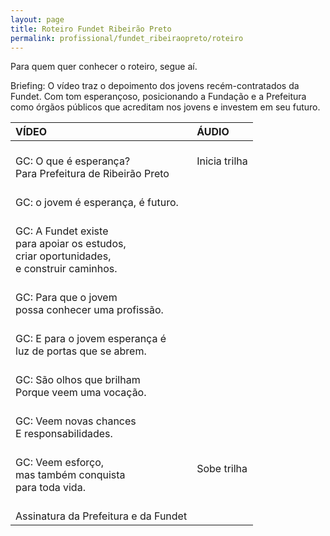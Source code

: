 ```yaml
---
layout: page
title: Roteiro Fundet Ribeirão Preto
permalink: profissional/fundet_ribeiraopreto/roteiro
---
```


Para quem quer conhecer o roteiro, segue aí.  

Briefing: O vídeo traz o depoimento dos jovens recém-contratados da Fundet. Com tom esperançoso, posicionando a Fundação e a Prefeitura como órgãos públicos que acreditam nos jovens e investem em seu futuro.  


| **VÍDEO** | **ÁUDIO** |
| :-- | :-- |
| <br /> GC: O que é esperança?  <br /> Para Prefeitura de Ribeirão Preto | Inicia trilha |
| <br /> GC: o jovem é esperança, é futuro. |   |
| <br /> GC: A Fundet existe  <br /> para apoiar os estudos,  <br /> criar oportunidades,  <br /> e construir caminhos. |   |
| <br /> GC: Para que o jovem <br /> possa conhecer uma profissão. |   |
| <br /> GC: E para o jovem esperança é <br /> luz de portas que se abrem. |   |
| <br /> GC: São olhos que brilham <br /> Porque veem uma vocação. |   |
| <br /> GC: Veem novas chances <br /> E responsabilidades. |   |
| <br /> GC: Veem esforço, <br /> mas também conquista <br /> para toda vida. | Sobe trilha  |
| <br /> Assinatura da Prefeitura e da Fundet |   |
